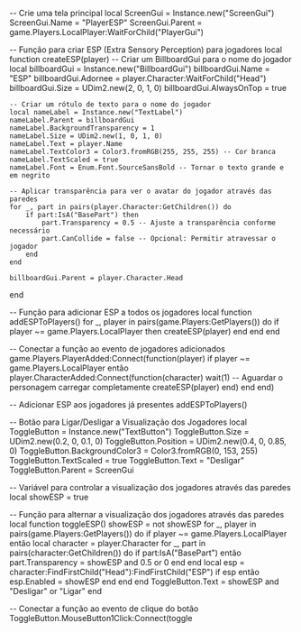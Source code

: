-- Crie uma tela principal
local ScreenGui = Instance.new("ScreenGui")
ScreenGui.Name = "PlayerESP"
ScreenGui.Parent = game.Players.LocalPlayer:WaitForChild("PlayerGui")

-- Função para criar ESP (Extra Sensory Perception) para jogadores
local function createESP(player)
    -- Criar um BillboardGui para o nome do jogador
    local billboardGui = Instance.new("BillboardGui")
    billboardGui.Name = "ESP"
    billboardGui.Adornee = player.Character:WaitForChild("Head")
    billboardGui.Size = UDim2.new(2, 0, 1, 0)
    billboardGui.AlwaysOnTop = true

    -- Criar um rótulo de texto para o nome do jogador
    local nameLabel = Instance.new("TextLabel")
    nameLabel.Parent = billboardGui
    nameLabel.BackgroundTransparency = 1
    nameLabel.Size = UDim2.new(1, 0, 1, 0)
    nameLabel.Text = player.Name
    nameLabel.TextColor3 = Color3.fromRGB(255, 255, 255) -- Cor branca
    nameLabel.TextScaled = true
    nameLabel.Font = Enum.Font.SourceSansBold -- Tornar o texto grande e em negrito

    -- Aplicar transparência para ver o avatar do jogador através das paredes
    for _, part in pairs(player.Character:GetChildren()) do
        if part:IsA("BasePart") then
            part.Transparency = 0.5 -- Ajuste a transparência conforme necessário
            part.CanCollide = false -- Opcional: Permitir atravessar o jogador
        end
    end

    billboardGui.Parent = player.Character.Head
end

-- Função para adicionar ESP a todos os jogadores
local function addESPToPlayers()
    for _, player in pairs(game.Players:GetPlayers()) do
        if player ~= game.Players.LocalPlayer then
            createESP(player)
        end
    end
end

-- Conectar a função ao evento de jogadores adicionados
game.Players.PlayerAdded:Connect(function(player)
    if player ~= game.Players.LocalPlayer então
        player.CharacterAdded:Connect(function(character)
            wait(1) -- Aguardar o personagem carregar completamente
            createESP(player)
        end)
    end
end)

-- Adicionar ESP aos jogadores já presentes
addESPToPlayers()

-- Botão para Ligar/Desligar a Visualização dos Jogadores
local ToggleButton = Instance.new("TextButton")
ToggleButton.Size = UDim2.new(0.2, 0, 0.1, 0)
ToggleButton.Position = UDim2.new(0.4, 0, 0.85, 0)
ToggleButton.BackgroundColor3 = Color3.fromRGB(0, 153, 255)
ToggleButton.TextScaled = true
ToggleButton.Text = "Desligar"
ToggleButton.Parent = ScreenGui

-- Variável para controlar a visualização dos jogadores através das paredes
local showESP = true

-- Função para alternar a visualização dos jogadores através das paredes
local function toggleESP()
    showESP = not showESP
    for _, player in pairs(game.Players:GetPlayers()) do
        if player ~= game.Players.LocalPlayer então
            local character = player.Character
            for _, part in pairs(character:GetChildren()) do
                if part:IsA("BasePart") então
                    part.Transparency = showESP and 0.5 or 0
                end
            end
            local esp = character:FindFirstChild("Head"):FindFirstChild("ESP")
            if esp então
                esp.Enabled = showESP
            end
        end
    end
    ToggleButton.Text = showESP and "Desligar" or "Ligar"
end

-- Conectar a função ao evento de clique do botão
ToggleButton.MouseButton1Click:Connect(toggle
